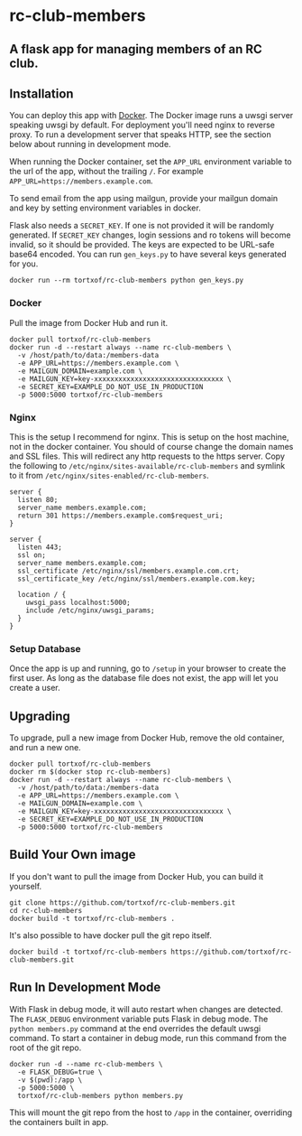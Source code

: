 # rc-club-members

## A flask app for managing members of an RC club.

## Installation

You can deploy this app with [Docker](https://www.docker.com/). The Docker image
runs a uwsgi server speaking uwsgi by default. For deployment you'll need nginx
to reverse proxy. To run a development server that speaks HTTP, see the section
below about running in development mode.

When running the Docker container, set the `APP_URL` environment variable to the
url of the app, without the trailing `/`. For example
`APP_URL=https://members.example.com`.

To send email from the app using mailgun, provide your mailgun domain and key by
setting environment variables in docker.

Flask also needs a `SECRET_KEY`. If one is not provided it will be randomly
generated. If `SECRET_KEY` changes, login sessions and ro tokens will become
invalid, so it should be provided. The keys are expected to be URL-safe base64
encoded. You can run `gen_keys.py` to have several keys generated for you.

    docker run --rm tortxof/rc-club-members python gen_keys.py

### Docker

Pull the image from Docker Hub and run it.

    docker pull tortxof/rc-club-members
    docker run -d --restart always --name rc-club-members \
      -v /host/path/to/data:/members-data
      -e APP_URL=https://members.example.com \
      -e MAILGUN_DOMAIN=example.com \
      -e MAILGUN_KEY=key-xxxxxxxxxxxxxxxxxxxxxxxxxxxxxxxx \
      -e SECRET_KEY=EXAMPLE_DO_NOT_USE_IN_PRODUCTION
      -p 5000:5000 tortxof/rc-club-members

### Nginx

This is the setup I recommend for nginx. This is setup on the host machine, not
in the docker container. You should of course change the domain names and SSL
files. This will redirect any http requests to the https server. Copy the
following to `/etc/nginx/sites-available/rc-club-members` and symlink to it from
`/etc/nginx/sites-enabled/rc-club-members`.

    server {
      listen 80;
      server_name members.example.com;
      return 301 https://members.example.com$request_uri;
    }

    server {
      listen 443;
      ssl on;
      server_name members.example.com;
      ssl_certificate /etc/nginx/ssl/members.example.com.crt;
      ssl_certificate_key /etc/nginx/ssl/members.example.com.key;

      location / {
        uwsgi_pass localhost:5000;
        include /etc/nginx/uwsgi_params;
      }
    }

### Setup Database

Once the app is up and running, go to `/setup` in your browser to create the
first user. As long as the database file does not exist, the app will let you
create a user.

## Upgrading

To upgrade, pull a new image from Docker Hub, remove the old container, and run
a new one.

    docker pull tortxof/rc-club-members
    docker rm $(docker stop rc-club-members)
    docker run -d --restart always --name rc-club-members \
      -v /host/path/to/data:/members-data
      -e APP_URL=https://members.example.com \
      -e MAILGUN_DOMAIN=example.com \
      -e MAILGUN_KEY=key-xxxxxxxxxxxxxxxxxxxxxxxxxxxxxxxx \
      -e SECRET_KEY=EXAMPLE_DO_NOT_USE_IN_PRODUCTION
      -p 5000:5000 tortxof/rc-club-members


## Build Your Own image

If you don't want to pull the image from Docker Hub, you can build it yourself.

    git clone https://github.com/tortxof/rc-club-members.git
    cd rc-club-members
    docker build -t tortxof/rc-club-members .

It's also possible to have docker pull the git repo itself.

    docker build -t tortxof/rc-club-members https://github.com/tortxof/rc-club-members.git

## Run In Development Mode

With Flask in debug mode, it will auto restart when changes are detected.
The `FLASK_DEBUG` environment variable puts Flask in debug mode.
The `python members.py` command at the end overrides the default uwsgi command.
To start a container in debug mode, run this command from the root of the git
repo.

    docker run -d --name rc-club-members \
      -e FLASK_DEBUG=true \
      -v $(pwd):/app \
      -p 5000:5000 \
      tortxof/rc-club-members python members.py

This will mount the git repo from the host to `/app` in the container,
overriding the containers built in app.
